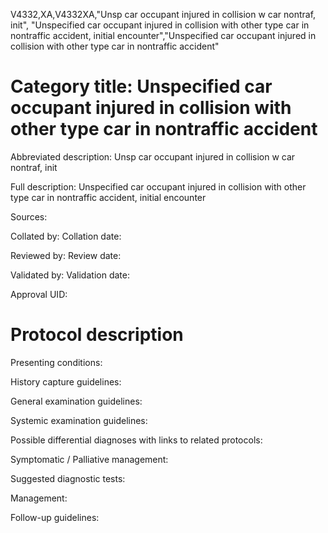 V4332,XA,V4332XA,"Unsp car occupant injured in collision w car nontraf, init", "Unspecified car occupant injured in collision with other type car in nontraffic accident, initial encounter","Unspecified car occupant injured in collision with other type car in nontraffic accident"
# Category title: Unspecified car occupant injured in collision with other type car in nontraffic accident

Abbreviated description: Unsp car occupant injured in collision w car nontraf, init

Full description: Unspecified car occupant injured in collision with other type car in nontraffic accident, initial encounter

Sources:

Collated by:
Collation date:

Reviewed by:
Review date:

Validated by:
Validation date:

Approval UID:

# Protocol description

Presenting conditions:

History capture guidelines:

General examination guidelines:

Systemic examination guidelines:

Possible differential diagnoses with links to related protocols:

Symptomatic / Palliative management:

Suggested diagnostic tests:

Management:

Follow-up guidelines:
